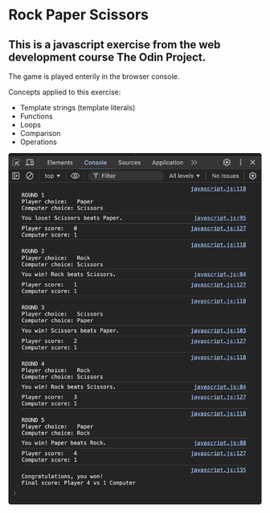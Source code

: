 # Rock Paper Scissors

## This is a javascript exercise from the web development course The Odin Project.

The game is played enterily in the browser console.

Concepts applied to this exercise:
- Template strings (template literals)
- Functions
- Loops
- Comparison
- Operations

 <img src="screenshot.png">
